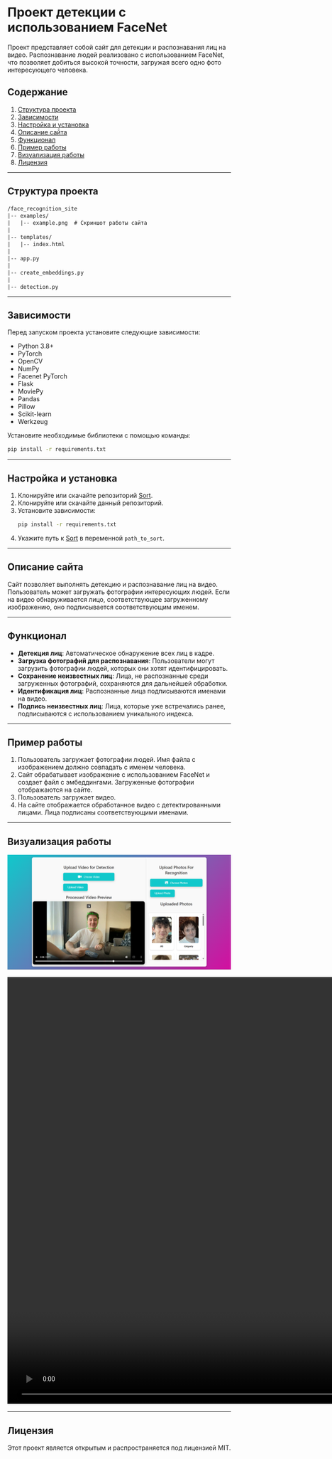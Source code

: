 # Проект детекции с использованием FaceNet

Проект представляет собой сайт для детекции и распознавания лиц на видео. Распознавание людей реализовано с использованием FaceNet, что позволяет добиться высокой точности, загружая всего одно фото интересующего человека.

## Содержание

1. [Структура проекта](#структура-проекта)  
2. [Зависимости](#зависимости)  
3. [Настройка и установка](#настройка-и-установка)  
4. [Описание сайта](#описание-сайта)  
5. [Функционал](#функционал)  
6. [Пример работы](#пример-работы)  
7. [Визуализация работы](#визуализация-работы)  
8. [Лицензия](#лицензия)

---

## Структура проекта

```
/face_recognition_site
|-- examples/
|   |-- example.png  # Скриншот работы сайта
|
|-- templates/
|   |-- index.html
|
|-- app.py
|
|-- create_embeddings.py
|
|-- detection.py
```

---

## Зависимости

Перед запуском проекта установите следующие зависимости:

- Python 3.8+
- PyTorch
- OpenCV
- NumPy
- Facenet PyTorch
- Flask
- MoviePy
- Pandas
- Pillow
- Scikit-learn
- Werkzeug

Установите необходимые библиотеки с помощью команды:

```bash
pip install -r requirements.txt
```

---

## Настройка и установка

1. Клонируйте или скачайте репозиторий [Sort](https://github.com/abewley/sort).
2. Клонируйте или скачайте данный репозиторий.
3. Установите зависимости:
   ```bash
   pip install -r requirements.txt
   ```
4. Укажите путь к [Sort](https://github.com/abewley/sort) в переменной `path_to_sort`.

---

## Описание сайта

Сайт позволяет выполнять детекцию и распознавание лиц на видео. Пользователь может загружать фотографии интересующих людей. Если на видео обнаруживается лицо, соответствующее загруженному изображению, оно подписывается соответствующим именем.

---

## Функционал

- **Детекция лиц**: Автоматическое обнаружение всех лиц в кадре.
- **Загрузка фотографий для распознавания**: Пользователи могут загрузить фотографии людей, которых они хотят идентифицировать.
- **Сохранение неизвестных лиц**: Лица, не распознанные среди загруженных фотографий, сохраняются для дальнейшей обработки.
- **Идентификация лиц**: Распознанные лица подписываются именами на видео.
- **Подпись неизвестных лиц**: Лица, которые уже встречались ранее, подписываются с использованием уникального индекса.

---

## Пример работы

1. Пользователь загружает фотографии людей. Имя файла с изображением должно совпадать с именем человека.
2. Сайт обрабатывает изображение с использованием FaceNet и создает файл с эмбеддингами. Загруженные фотографии отображаются на сайте.
3. Пользователь загружает видео.
4. На сайте отображается обработанное видео с детектированными лицами. Лица подписаны соответствующими именами.

---

## Визуализация работы

![Скриншот работы сайта](examples/example.png)

<video controls width="1920">
  <source src="examples/example_video.mp4" type="video/mp4">
  Your browser does not support the video tag.
</video>

---

## Лицензия

Этот проект является открытым и распространяется под лицензией MIT.

